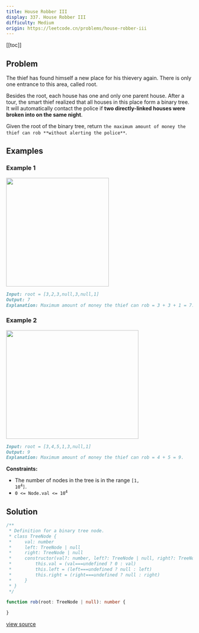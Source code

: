 ```yaml
---
title: House Robber III
display: 337. House Robber III
difficulty: Medium
origin: https://leetcode.cn/problems/house-robber-iii
---
```


[[toc]]

## Problem

The thief has found himself a new place for his thievery again. There is only one entrance to this area, called root.

Besides the root, each house has one and only one parent house. After a tour, the smart thief realized that all houses in this place form a binary tree. It will automatically contact the police if **two directly-linked houses were broken into on the same night**.

Given the root of the binary tree, return `the maximum amount of money the thief can rob **without alerting the police**`.

## Examples

### Example 1

<img alt="" src="https://assets.leetcode.com/uploads/2021/03/10/rob1-tree.jpg" style="width: 277px; height: 293px;" />

```md
Input: root = [3,2,3,null,3,null,1]
Output: 7
Explanation: Maximum amount of money the thief can rob = 3 + 3 + 1 = 7.
```

### Example 2

<img alt="" src="https://assets.leetcode.com/uploads/2021/03/10/rob2-tree.jpg" style="width: 357px; height: 293px;" />

```md
Input: root = [3,4,5,1,3,null,1]
Output: 9
Explanation: Maximum amount of money the thief can rob = 4 + 5 = 9.
```

**Constraints:**

- The number of nodes in the tree is in the range <code>[1, 10<sup>4</sup>]</code>.
- <code>0 &lt;= Node.val &lt;= 10<sup>4</sup></code>

## Solution

```ts
/**
 * Definition for a binary tree node.
 * class TreeNode {
 *     val: number
 *     left: TreeNode | null
 *     right: TreeNode | null
 *     constructor(val?: number, left?: TreeNode | null, right?: TreeNode | null) {
 *         this.val = (val===undefined ? 0 : val)
 *         this.left = (left===undefined ? null : left)
 *         this.right = (right===undefined ? null : right)
 *     }
 * }
 */

function rob(root: TreeNode | null): number {

}
```

[view source](https://leetcode.cn/problems/house-robber-iii)

